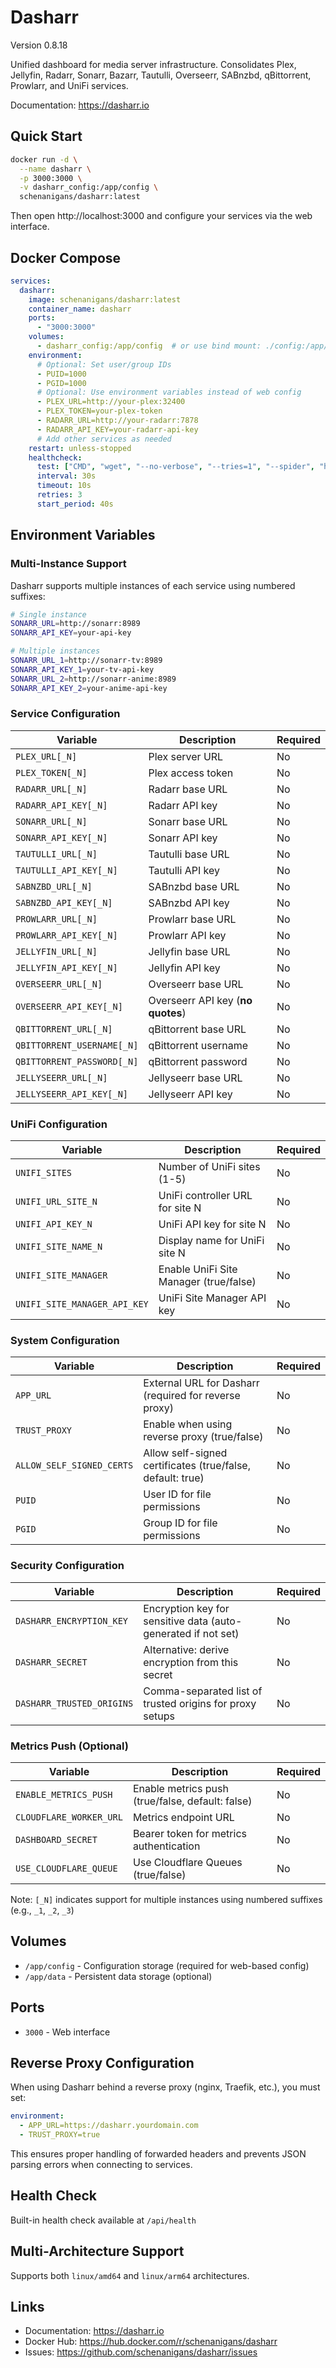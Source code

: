 # Dasharr

Version 0.8.18

Unified dashboard for media server infrastructure. Consolidates Plex, Jellyfin, Radarr, Sonarr, Bazarr, Tautulli, Overseerr, SABnzbd, qBittorrent, Prowlarr, and UniFi services.

Documentation: https://dasharr.io

## Quick Start

```bash
docker run -d \
  --name dasharr \
  -p 3000:3000 \
  -v dasharr_config:/app/config \
  schenanigans/dasharr:latest
```

Then open http://localhost:3000 and configure your services via the web interface.

## Docker Compose

```yaml
services:
  dasharr:
    image: schenanigans/dasharr:latest
    container_name: dasharr
    ports:
      - "3000:3000"
    volumes:
      - dasharr_config:/app/config  # or use bind mount: ./config:/app/config
    environment:
      # Optional: Set user/group IDs
      - PUID=1000
      - PGID=1000
      # Optional: Use environment variables instead of web config
      - PLEX_URL=http://your-plex:32400
      - PLEX_TOKEN=your-plex-token
      - RADARR_URL=http://your-radarr:7878
      - RADARR_API_KEY=your-radarr-api-key
      # Add other services as needed
    restart: unless-stopped
    healthcheck:
      test: ["CMD", "wget", "--no-verbose", "--tries=1", "--spider", "http://127.0.0.1:3000/api/health"]
      interval: 30s
      timeout: 10s
      retries: 3
      start_period: 40s
```

## Environment Variables

### Multi-Instance Support

Dasharr supports multiple instances of each service using numbered suffixes:

```bash
# Single instance
SONARR_URL=http://sonarr:8989
SONARR_API_KEY=your-api-key

# Multiple instances
SONARR_URL_1=http://sonarr-tv:8989
SONARR_API_KEY_1=your-tv-api-key
SONARR_URL_2=http://sonarr-anime:8989
SONARR_API_KEY_2=your-anime-api-key
```

### Service Configuration

| Variable | Description | Required |
|----------|-------------|----------|
| `PLEX_URL[_N]` | Plex server URL | No |
| `PLEX_TOKEN[_N]` | Plex access token | No |
| `RADARR_URL[_N]` | Radarr base URL | No |
| `RADARR_API_KEY[_N]` | Radarr API key | No |
| `SONARR_URL[_N]` | Sonarr base URL | No |
| `SONARR_API_KEY[_N]` | Sonarr API key | No |
| `TAUTULLI_URL[_N]` | Tautulli base URL | No |
| `TAUTULLI_API_KEY[_N]` | Tautulli API key | No |
| `SABNZBD_URL[_N]` | SABnzbd base URL | No |
| `SABNZBD_API_KEY[_N]` | SABnzbd API key | No |
| `PROWLARR_URL[_N]` | Prowlarr base URL | No |
| `PROWLARR_API_KEY[_N]` | Prowlarr API key | No |
| `JELLYFIN_URL[_N]` | Jellyfin base URL | No |
| `JELLYFIN_API_KEY[_N]` | Jellyfin API key | No |
| `OVERSEERR_URL[_N]` | Overseerr base URL | No |
| `OVERSEERR_API_KEY[_N]` | Overseerr API key (**no quotes**) | No |
| `QBITTORRENT_URL[_N]` | qBittorrent base URL | No |
| `QBITTORRENT_USERNAME[_N]` | qBittorrent username | No |
| `QBITTORRENT_PASSWORD[_N]` | qBittorrent password | No |
| `JELLYSEERR_URL[_N]` | Jellyseerr base URL | No |
| `JELLYSEERR_API_KEY[_N]` | Jellyseerr API key | No |

### UniFi Configuration

| Variable | Description | Required |
|----------|-------------|----------|
| `UNIFI_SITES` | Number of UniFi sites (1-5) | No |
| `UNIFI_URL_SITE_N` | UniFi controller URL for site N | No |
| `UNIFI_API_KEY_N` | UniFi API key for site N | No |
| `UNIFI_SITE_NAME_N` | Display name for UniFi site N | No |
| `UNIFI_SITE_MANAGER` | Enable UniFi Site Manager (true/false) | No |
| `UNIFI_SITE_MANAGER_API_KEY` | UniFi Site Manager API key | No |

### System Configuration

| Variable | Description | Required |
|----------|-------------|----------|
| `APP_URL` | External URL for Dasharr (required for reverse proxy) | No |
| `TRUST_PROXY` | Enable when using reverse proxy (true/false) | No |
| `ALLOW_SELF_SIGNED_CERTS` | Allow self-signed certificates (true/false, default: true) | No |
| `PUID` | User ID for file permissions | No |
| `PGID` | Group ID for file permissions | No |

### Security Configuration

| Variable | Description | Required |
|----------|-------------|----------|
| `DASHARR_ENCRYPTION_KEY` | Encryption key for sensitive data (auto-generated if not set) | No |
| `DASHARR_SECRET` | Alternative: derive encryption from this secret | No |
| `DASHARR_TRUSTED_ORIGINS` | Comma-separated list of trusted origins for proxy setups | No |

### Metrics Push (Optional)

| Variable | Description | Required |
|----------|-------------|----------|
| `ENABLE_METRICS_PUSH` | Enable metrics push (true/false, default: false) | No |
| `CLOUDFLARE_WORKER_URL` | Metrics endpoint URL | No |
| `DASHBOARD_SECRET` | Bearer token for metrics authentication | No |
| `USE_CLOUDFLARE_QUEUE` | Use Cloudflare Queues (true/false) | No |

Note: `[_N]` indicates support for multiple instances using numbered suffixes (e.g., `_1`, `_2`, `_3`)

## Volumes

- `/app/config` - Configuration storage (required for web-based config)
- `/app/data` - Persistent data storage (optional)

## Ports

- `3000` - Web interface

## Reverse Proxy Configuration

When using Dasharr behind a reverse proxy (nginx, Traefik, etc.), you must set:

```yaml
environment:
  - APP_URL=https://dasharr.yourdomain.com
  - TRUST_PROXY=true
```

This ensures proper handling of forwarded headers and prevents JSON parsing errors when connecting to services.

## Health Check

Built-in health check available at `/api/health`

## Multi-Architecture Support

Supports both `linux/amd64` and `linux/arm64` architectures.

## Links

- Documentation: https://dasharr.io
- Docker Hub: https://hub.docker.com/r/schenanigans/dasharr
- Issues: https://github.com/schenanigans/dasharr/issues